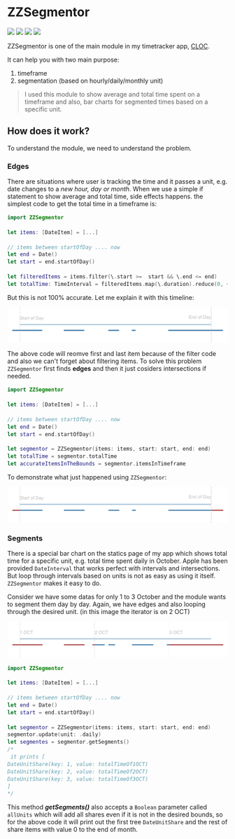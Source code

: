 # ZZSegmentor

<p align="left">
<img src="https://img.shields.io/badge/platforms-iOS%2C%20macOS%2C%20watchOS%2C%20tvOS-informational.svg">
<img src="https://github.com/zzmasoud/ZZSegmentor/workflows/CI/badge.svg">
<img src="https://img.shields.io/badge/coverage-99.5%25-success">
<img src="https://img.shields.io/github/license/zzmasoud/ZZSegmentor?color=lightgray">
</p>

  
ZZSegmentor is one of the main module in my timetracker app, [CLOC](https://zzmasoud.github.io/CLOC).

It can help you with two main purpose:
1. timeframe
2. segmentation (based on hourly/daily/monthly unit)

> I used this module to show average and total time spent on a timeframe and also, bar charts for segmented times based on a specific unit.

## How does it work?
To understand the module, we need to understand the problem.
### Edges
There are situations where user is tracking the time and it passes a unit, e.g. date changes to a *new hour, day or month*. When we use a simple if statement to show average and total time, side effects happens. the simplest code to get the total time in a timeframe is:
``` swift
import ZZSegmentor

let items: [DateItem] = [...]

// items between startOfDay .... now
let end = Date()
let start = end.startOfDay()

let filteredItems = items.filter(\.start >=  start && \.end <= end)
let totalTime: TimeInterval = filteredItems.map(\.duration).reduce(0, +)
```
But this is not 100% accurate. Let me explain it with this timeline:

![Timeline](/DOCS/Timeline.png)

The above code will reomve first and last item because of the filter code and also we can't forget about filtering items.
To solve this problem `ZZSegmentor` first finds **edges** and then it just cosiders intersections if needed.

``` swift
import ZZSegmentor

let items: [DateItem] = [...]

// items between startOfDay .... now
let end = Date()
let start = end.startOfDay()

let segmentor = ZZSegmentor(items: items, start: start, end: end)
let totalTime = segmentor.totalTime
let accurateItemsInTheBounds = segmentor.itemsInTimeframe
```
To demonstrate what just happened using `ZZSegmentor`:

![Edges](/DOCS/Edges.png)

### Segments
There is a special bar chart on the statics page of my app which shows total time for a specific unit, e.g. total time spent daily in October. Apple has been provided `DateInterval` that works perfect with intervals and intersections. But loop through intervals based on units is not as easy as using it itself. `ZZSegmentor` makes it easy to do.

Consider we have some datas for only 1 to 3 October and the module wants to segment them day by day. Again, we have edges and also looping through the desired unit. (in this image the iterator is on 2 OCT)

![Segments](/DOCS/Segments.png)

``` swift
import ZZSegmentor

let items: [DateItem] = [...]

// items between startOfDay .... now
let end = Date()
let start = end.startOfDay()

let segmentor = ZZSegmentor(items: items, start: start, end: end)
segmentor.update(unit: .daily)
let segmentes = segmentor.getSegments()
/*
 it prints [
DateUnitShare(key: 1, value: totalTimeOf1OCT)
DateUnitShare(key: 2, value: totalTimeOf2OCT)
DateUnitShare(key: 3, value: totalTimeOf3OCT)
]
*/
```
This method ***getSegments()*** also accepts a `Boolean` parameter called `allUnits` which will add all shares even if it is not in the desired bounds, so for the above code it will print out the first tree `DateUnitShare` and the rest of share items with value 0 to the end of month.


